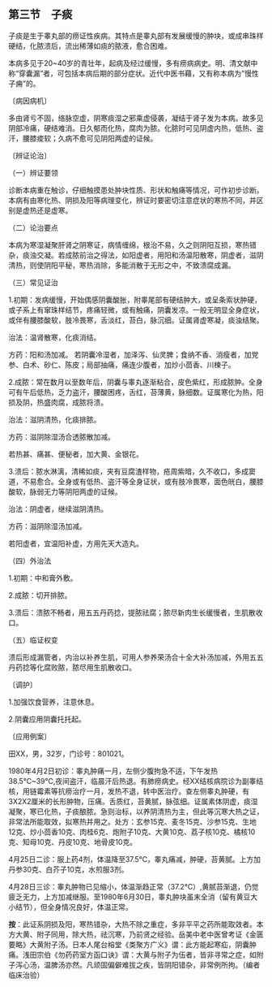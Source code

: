 ## 第三节　子痰

子痰是生于睾丸部的痨证性疾病。其特点是睾丸部有发展缓慢的肿块，或成串珠样硬结，化脓溃后，流出稀薄如痰的脓液，愈合困难。

本病多见于20~40岁的青壮年，起病及经过缓慢，多有痨病病史。明、清文献中称“穿囊漏”者，可包括本病后期的部分症状。近代中医书藉，又有称本病为”慢性子痈”的。

〔病因病机〕

多由肾亏不固，络脉空虚，阴寒痰湿之邪乘虚侵袭，凝结于肾子发为本病。故多见阴部冷痛，硬结难消。日久郁而化热，腐肉为脓。化脓时可见阴虚内热，低热、盗汗，腰膝痠软；久病不愈可见阴阳两虚的证候。

〔辨证论治〕

（一）辨证要领

诊断本病重在触诊，仔细触摸患处肿块性质、形状和触痛等情况，可作初步诊断。本病有由寒化热、阴损及阳等病理变化，辨证时要密切注意症状的寒热不同，并区别是虚热还是虚寒。

（二）论治要点

本病为寒湿凝聚肝肾之阴寒证，病情缠绵，根治不易，久之则阴阳互损，寒热错杂，痰浊交凝。若成脓前治之得法，如阳虚者，用阳和汤温阳散寒，阴虚者，滋阴清热，则使阴阳平秘，寒热消除，多能消散于无形之中，不致溃腐成漏。

（三）常见证治

1.初期：发病缓慢，开始偶感阴囊酸胀，附睾尾部有硬结肿大，或呈条索状肿硬，或子系上有窜珠样结节，疼痛轻微，或有触痛，阴囊发凉。一般无明显全身症状，或伴有腰膝酸软，肢冷畏寒，舌淡红，苔白，脉沉细。证属肾虚寒凝，痰浊结聚。

治法：温肾散寒，化痰消结。

方药：阳和汤加减。
若阴囊冷湿者，加泽泻、仙灵脾；食纳不香、消瘦者，加党参、白术、砂仁、陈皮；局部抽痛，痛连少腹者，加炒小茴香、川楝子。

2.成脓：常在数月以至数年后，阴囊与睾丸逐渐粘合，皮色紫红，形成脓肿。全身可有午后低热，乏力盗汗，腰酸困疼，舌红，苔薄黄，脉细数。证属寒化为热，阳损及阴，热盛肉腐，成脓将溃。

治法：滋阴清热，化痰排脓。

方药：滋阴除湿汤合透脓散加减。

若热甚、痛甚、便秘者，加大黄、金银花。

3.溃后：脓水淋漓，清稀如痰，夹有豆腐渣样物，疮周紫暗，久不收口，多成窦道，不易愈合。全身或有低热、盗汗等全身证状，或有肢冷畏寒，面色㿠白，腰膝酸软，脉弱无力等阴阳两虚的证候。

治法：阴虚者，继续滋阴清热。

方药：滋阴除湿汤加减。

若阳虚者，宜温阳补虚，方用先天大造丸。

（四）外治法

1.初期：中和膏外敷。

2.成脓：切开排脓。

3.溃后：溃脓不畅者，用五五丹药捻，提脓祛腐；脓尽新肉生长缓慢者，生肌散收口。

（五）临证权变

溃后形成漏管者，内治以补养生肌，可用人参养荣汤合十全大补汤加减，外用五五丹药捻等化腐败脓，脓尽用生肌散收口。

〔调护〕

1.加强饮食营养，注意休息。

2.阴囊应用阴囊托托起。

〔应用例案〕

田XX，男，32岁，门诊号：801021。

1980年4月2日初诊：睾丸肿痛一月，左侧少腹拘急不适，下午发热38.5℃~39℃,夜间盗汗，临晨汗后热退。有肺痨病史。经XX结核病院诊为副睾结核，用链霉素等抗痨治疗一月，发热不退，转中医治疗。查左侧睾丸肿硬，有3X2X2厘米的长形肿物，压痛。舌质红，苔黄腻，脉弦细。证属素体阴虚，痰湿凝聚，寒已化热，子痰酿脓。急则治标，以养阴清热为主，但此等沉寒大热之证，非常法所能取效，拟寒热并用之。处方：玄参15克、麦冬15克、沙参15克、生地12克、炒小茴香10克、肉桂6克、炮附子10克、大黄10克、荔子核10克、橘核10克、知母10克、丹皮10克、地骨皮10克。

4月25日二诊：服上药4剂，体温降至37.5℃，睾丸痛减，肿硬，苔黄腻。上方加丹参30克、白芥子10克，水煎服3剂。

4月28日三诊：睾丸肿物已见缩小，体温渐趋正常（37.2°C）,黄腻苔渐退，仍觉疲乏无力，上方加减继服。至1980年6月30日，睾丸肿块虽末全消（留有黄豆大小结节），但全身情况良好，体温正常。

**按**：此证系阴损及阳，寒热错杂，大热不除之重症，多非平平之药所能取效者。本方大黄、附子同用，除大热，祛沉寒，乃前贤之经验。岳美中老中医曾考证《金匮要略》大黄附子汤。日本人尾台榕堂《类聚方广义》谓：此方能起寒疝，阴囊肿痛。浅田宗伯《勿药药室方函口诀》谓：大黄与附子为伍者，皆非寻常之症，如附子泻心汤，温脾汤亦然。凡顽固偏僻难拔之疾，皆阴阳错杂，非常例所拘。（编者临床治验）
